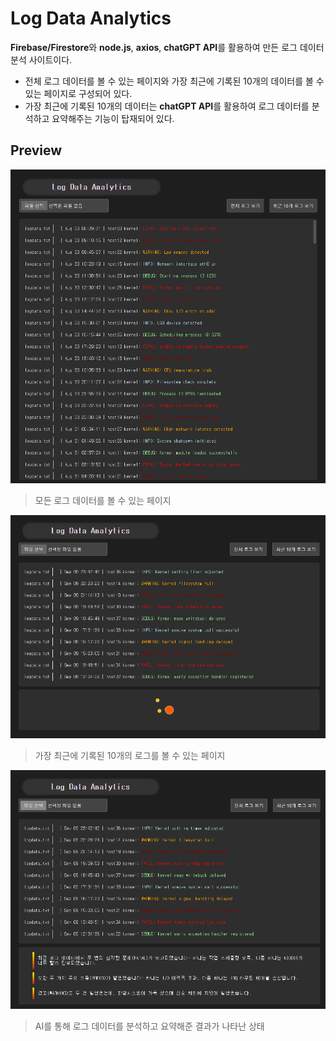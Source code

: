 # Log Data Analytics
**Firebase/Firestore**와 **node.js**, **axios**, **chatGPT API**를 활용하여 만든 로그 데이터 분석 사이트이다.
- 전체 로그 데이터를 볼 수 있는 페이지와 가장 최근에 기록된 10개의 데이터를 볼 수 있는 페이지로 구성되어 있다.
- 가장 최근에 기록된 10개의 데이터는 **chatGPT API**를 활용하여 로그 데이터를 분석하고 요약해주는 기능이 탑재되어 있다.

## Preview
![Main Page](https://github.com/itdice/Log-Data-Analytics/blob/master/capture01.PNG?raw=true)
> 모든 로그 데이터를 볼 수 있는 페이지

![Current Page](https://github.com/itdice/Log-Data-Analytics/blob/master/capture02.PNG?raw=true)
> 가장 최근에 기록된 10개의 로그를 볼 수 있는 페이지

![AI Summarized](https://github.com/itdice/Log-Data-Analytics/blob/master/capture03.PNG?raw=true)
> AI를 통해 로그 데이터를 분석하고 요약해준 결과가 나타난 상태
> 

